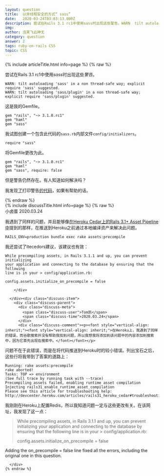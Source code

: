 ```yaml
---
layout: question
title:  以非线程安全的方式“ sass”
date:   2020-03-24T03:03:13.000Z
description: 尝试在Rails 3.1 rc1中使用sass时出现这些警告。WARN  tilt autoloading 'sass' in a non threa...
img: 
author: 泡芙飞云神无
category: question
answer: 2
tags: ruby-on-rails CSS
topic: CSS
---
```

<div class="article-root">
  <div class="article">
    {% include articleTitle.html info=page %}
    {% raw %}
    <div class="article-content"><p><font style="vertical-align: inherit;"><font style="vertical-align: inherit;">尝试</font><font style="vertical-align: inherit;">在Rails 3.1 rc1中</font><font style="vertical-align: inherit;">使用</font><em><font style="vertical-align: inherit;">sass</font></em><font style="vertical-align: inherit;">时出现</font><font style="vertical-align: inherit;">这些</font></font><em><font style="vertical-align: inherit;"><font style="vertical-align: inherit;">警告</font></font></em><font style="vertical-align: inherit;"><font style="vertical-align: inherit;">。</font></font><em><font style="vertical-align: inherit;"></font></em><font style="vertical-align: inherit;"></font></p>

<pre><code>WARN: tilt autoloading 'sass' in a non thread-safe way; explicit require 'sass' suggested.<font></font>
WARN: tilt autoloading 'sass/plugin' in a non thread-safe way; explicit require 'sass/plugin' suggested.<font></font>
</code></pre>

<p><font style="vertical-align: inherit;"><font style="vertical-align: inherit;">这是我的Gemfile。</font></font></p>

<pre><code>gem "rails", "~&gt; 3.1.0.rc1"<font></font>
gem "haml"<font></font>
gem "sass"<font></font>
</code></pre>

<p><font style="vertical-align: inherit;"><font style="vertical-align: inherit;">我试图创建一个</font><font style="vertical-align: inherit;">包含此代码的</font></font><code>sass.rb</code><font style="vertical-align: inherit;"><font style="vertical-align: inherit;">内部</font><font style="vertical-align: inherit;">文件</font></font><code>config/initializers</code><font style="vertical-align: inherit;"><font style="vertical-align: inherit;">。</font></font></p>

<pre><code>require "sass"
</code></pre>

<p><font style="vertical-align: inherit;"><font style="vertical-align: inherit;">将Gemfile更改为此。</font></font></p>

<pre><code>gem "rails", "~&gt; 3.1.0.rc1"<font></font>
gem "haml"<font></font>
gem "sass", require: false<font></font>
</code></pre>

<p><font style="vertical-align: inherit;"><font style="vertical-align: inherit;">但是警告仍然存在。</font><font style="vertical-align: inherit;">有人知道如何解决吗？</font></font></p>

<p><font style="vertical-align: inherit;"><font style="vertical-align: inherit;">我发现</font></font><a href="https://github.com/tenderlove/tilt/blob/master/lib/tilt.rb#L155" rel="noreferrer"><font style="vertical-align: inherit;"><font style="vertical-align: inherit;">了</font></font></a><font style="vertical-align: inherit;"><font style="vertical-align: inherit;">打印警告</font><a href="https://github.com/tenderlove/tilt/blob/master/lib/tilt.rb#L155" rel="noreferrer"><font style="vertical-align: inherit;">的代码</font></a><font style="vertical-align: inherit;">，如果有帮助的话。</font></font></p></div>
    {% endraw %}
  </div>

  <div class="discuss-wrapper">
    {% include discussTitle.html info=page %}
    {% raw %}
    <div class="discuss-item">
        <div class="discuss-parent">
          <div class="discuss-meta">
            <span class="discuss-user">小卤蛋</span>
            <span class="discuss-time">2020.03.24</span>
          </div>
          <div class="discuss-comment"><p><font style="vertical-align: inherit;"><font style="vertical-align: inherit;">我遇到了同样的问题，并且能够像</font><a href="https://devcenter.heroku.com/articles/rails3x-asset-pipeline-cedar#compiling-assets-locally" rel="nofollow"><font style="vertical-align: inherit;">在Heroku Cedar上的Rails 3.1+ Asset Pipeline中</font></a><font style="vertical-align: inherit;">提到的那样，在推送到Heroku之前通过本地编译资产来解决此问题。</font></font><a href="https://devcenter.heroku.com/articles/rails3x-asset-pipeline-cedar#compiling-assets-locally" rel="nofollow"><font style="vertical-align: inherit;"></font></a></p>

<pre><code>RAILS_ENV=production bundle exec rake assets:precompile
</code></pre>

<p><font style="vertical-align: inherit;"><font style="vertical-align: inherit;">我还尝试了Itecedors建议，该建议也有效：</font></font></p>

<pre><code>While precompiling assets, in Rails 3.1.1 and up, you can prevent initializing<font></font>
your application and connecting to the database by ensuring that the following <font></font>
line is in your &gt; config/application.rb:<font></font>
<font></font>
config.assets.initialize_on_precompile = false<font></font>
</code></pre></div>
        </div>
        
      </div><div class="discuss-item">
        <div class="discuss-parent">
          <div class="discuss-meta">
            <span class="discuss-user">Tom凯</span>
            <span class="discuss-time">2020.03.24</span>
          </div>
          <div class="discuss-comment"><p><font style="vertical-align: inherit;"><font style="vertical-align: inherit;">在Heroku上，我遇到了同样的错误，而谷歌搜索并没有帮助我找到问题，所以我想我将添加到该问题中的内容添加到搜索中，因为它首先出现在搜索中。</font></font></p>

<p><font style="vertical-align: inherit;"><font style="vertical-align: inherit;">问题不在于此错误，而是在将代码推送到Heroku时的较小错误。</font><font style="vertical-align: inherit;">列出宝石之后，这些行将我带到了答案的道路上：</font></font></p>

<pre><code>Running: rake assets:precompile<font></font>
rake aborted!<font></font>
Tasks: TOP =&gt; environment<font></font>
(See full trace by running task with --trace)<font></font>
Precompiling assets failed, enabling runtime asset compilation<font></font>
Injecting rails31_enable_runtime_asset_compilation<font></font>
Please see this article for troubleshooting help:<font></font>
http://devcenter.heroku.com/articles/rails31_heroku_cedar#troubleshooting<font></font>
</code></pre>

<p><font style="vertical-align: inherit;"><font style="vertical-align: inherit;">我刚刚在Heroku上配置Redis，所以我知道问题一定与这些更改有关。</font><font style="vertical-align: inherit;">在该网址，我发现了这一点：</font></font></p>

<blockquote>
  <p>While precompiling assets, in Rails 3.1.1 and up, you can prevent initializing your
  application and connecting to the database by ensuring that the following line is in your &gt; config/application.rb:</p>
  
  <p>config.assets.initialize_on_precompile = false</p>
</blockquote>

<p>Adding the on_precompile = false line fixed all the errors, including the original one in this question.</p></div>
        </div>
        
      </div>
    {% endraw %}
  </div>
<div>
